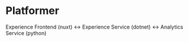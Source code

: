 # Platformer
Experience Frontend (nuxt) &lt;-> Experience Service (dotnet) &lt;-> Analytics Service (python)
